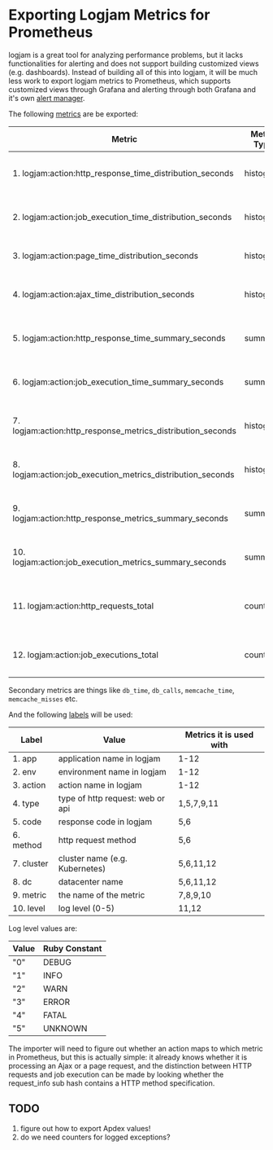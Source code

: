 # Exporting Logjam Metrics for Prometheus

logjam is a great tool for analyzing performance problems, but it lacks functionalities
for alerting and does not support building customized views (e.g. dashboards). Instead of
building all of this into logjam, it will be much less work to export logjam metrics to
Prometheus, which supports customized views through Grafana and alerting through both
Grafana and it's own [alert manager].

The following [metrics] are be exported:

| Metric                                                          | Metric Type | Usage Pattern                            |
|-----------------------------------------------------------------|-------------|------------------------------------------|
| 1. logjam:action:http\_response\_time\_distribution\_seconds    | histogram   | used for both web and API requests       |
| 2. logjam:action:job\_execution\_time\_distribution\_seconds    | histogram   | used for all kinds of background jobs    |
| 3. logjam:action:page\_time\_distribution\_seconds              | histogram   | used for page load times, RUM            |
| 4. logjam:action:ajax\_time\_distribution\_seconds              | histogram   | used for ajax requests, RUM              |
| 5. logjam:action:http\_response\_time\_summary\_seconds         | summary     | used for both web and API requests       |
| 6. logjam:action:job\_execution\_time\_summary\_seconds         | summary     | used for all kinds of background jobs    |
| 7. logjam:action:http\_response\_metrics\_distribution\_seconds | histogram   | same as 1, but for all secondary metrics |
| 8. logjam:action:job\_execution\_metrics\_distribution\_seconds | histogram   | same as 2, but for all secondary metrics |
| 9. logjam:action:http\_response\_metrics\_summary\_seconds      | summary     | same as 5, but for all secondary metrics |
| 10. logjam:action:job\_execution\_metrics\_summary\_seconds     | summary     | same as 5, but for all secondary metrics |
| 11. logjam:action:http\_requests\_total                         | counter     | web and API requests with log level      |
| 12. logjam:action:job\_executions\_total                        | counter     | job executions with log level            |


Secondary metrics are things like `db_time`, `db_calls`, `memcache_time`,
`memcache_misses` etc.


And the following [labels] will be used:

| Label      | Value                            | Metrics it is used with |
|------------|----------------------------------|-------------------------|
| 1. app     | application name in logjam       | 1-12                    |
| 2. env     | environment name in logjam       | 1-12                    |
| 3. action  | action name in logjam            | 1-12                    |
| 4. type    | type of http request: web or api | 1,5,7,9,11              |
| 5. code    | response code in logjam          | 5,6                     |
| 6. method  | http request method              | 5,6                     |
| 7. cluster | cluster name (e.g. Kubernetes)   | 5,6,11,12               |
| 8. dc      | datacenter name                  | 5,6,11,12               |
| 9. metric  | the name of the metric           | 7,8,9,10                |
| 10. level  | log level (0-5)                  | 11,12                   |

Log level values are:

| Value | Ruby Constant |
|-------|---------------|
| "0"   | DEBUG         |
| "1"   | INFO          |
| "2"   | WARN          |
| "3"   | ERROR         |
| "4"   | FATAL         |
| "5"   | UNKNOWN       |

The importer will need to figure out whether an action maps to which metric in Prometheus,
but this is actually simple: it already knows whether it is processing an Ajax or a page
request, and the distinction between HTTP requests and job execution can be made by
looking whether the request\_info sub hash contains a HTTP method specification.

## TODO

1. figure out how to export Apdex values!
2. do we need counters for logged exceptions?

[metrics]: https://prometheus.io/docs/concepts/data_model/
[labels]: https://prometheus.io/docs/practices/naming/
[histogram]: https://prometheus.io/docs/concepts/metric_types/#histogram
[summary]: https://prometheus.io/docs/concepts/metric_types/#summary
[alert manager]: https://prometheus.io/docs/alerting/overview/
